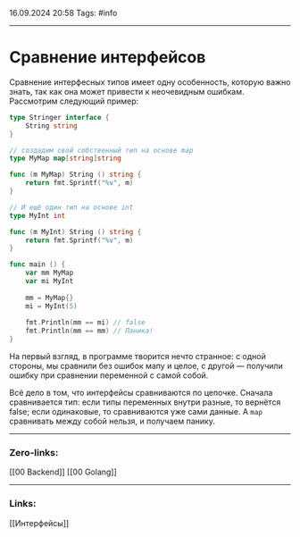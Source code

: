 16.09.2024 20:58
Tags: #info

---
# Сравнение интерфейсов
Сравнение интерфесных типов имеет одну особенность, которую важно знать, так как она может привести к неочевидным ошибкам. Рассмотрим следующий пример:
```go
type Stringer interface {
    String string
}

// создадим свой собственный тип на основе map 
type MyMap map[string]string

func (m MyMap) String () string {
    return fmt.Sprintf("%v", m)
}

// И ещё один тип на основе int
type MyInt int

func (m MyInt) String () string {
    return fmt.Sprintf("%v", m)
}

func main () {
    var mm MyMap
    var mi MyInt
    
    mm = MyMap{}
    mi = MyInt(5)
    
    fmt.Println(mm == mi) // false 
    fmt.Println(mm == mm) // Паника!
}

```

На первый взгляд, в программе творится нечто странное: с одной стороны, мы сравнили без ошибок мапу и целое, с другой — получили ошибку при сравнении переменной с самой собой.

Всё дело в том, что интерфейсы сравниваются по цепочке. Сначала сравнивается тип: если типы переменных внутри разные, то вернётся false; если одинаковые, то сравниваются уже сами данные. А `map` сравнивать между собой нельзя, и получаем панику.


---
### Zero-links:
[[00 Backend]] [[00 Golang]]

---
### Links:
[[Интерфейсы]]